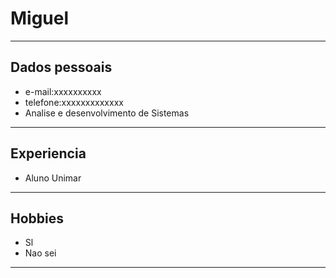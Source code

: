 # Miguel
----

## Dados pessoais 
- e-mail:xxxxxxxxxx
- telefone:xxxxxxxxxxxxx
- Analise e desenvolvimento de Sistemas
----

## Experiencia  
- Aluno Unimar
----

## Hobbies
- Sl
- Nao sei
----


 
